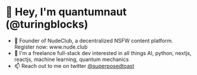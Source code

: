 <h1>👋 Hey, I'm quantumnaut (@turingblocks)</h1>
<ul>
<li> 🍑 Founder of NudeClub, a decentralized NSFW content platform. Register now: www.nude.club </li>
<li> 👀 I'm a freelance full-stack dev interested in all things AI, python, nextjs, reactjs, machine learning, quantum mechanics </li>
<li> 📫 Reach out to me on twitter <a href="https://twitter.com/superposedtoast">@superposedtoast</a> </li>
</ul>
